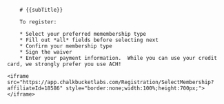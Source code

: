 ~~~ {.layout-section.layout-section-green}
    # {{subTitle}}

    To register:

    * Select your preferred memembership type
    * Fill out *all* fields before selecting next
    * Confirm your membership type
    * Sign the waiver
    * Enter your payment information.  While you can use your credit card, we strongly prefer you use ACH!

~~~
~~~ {.layout-section.layout-section-white}
<iframe src="https://app.chalkbucketlabs.com/Registration/SelectMembership?affiliateId=18586" style="border:none;width:100%;height:700px;"></iframe>
~~~